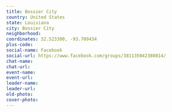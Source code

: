 ```yaml
---
title: Bossier City
country: United States
state: Louisiana
city: Bossier City
neighborhood: 
coordinates: 32.523300, -93.709434
plus-code:
social-name: Facebook
social-url: https://www.facebook.com/groups/381135042380814/
chat-name:
chat-url:
event-name:
event-url:
leader-name:
leader-url:
old-photo: 
cover-photo:
---
```

